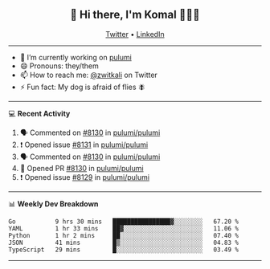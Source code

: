 <h2 align="center"> 👋 Hi there, I'm Komal 🧑🏾‍💻 </h2>
<p align="center">
    <a href="https://twitter.com/zwitkali">Twitter</a> •
    <a href="https://www.linkedin.com/in/komal-ali/">LinkedIn</a>
</p>

--------

- 🔭 I’m currently working on [pulumi](https://github.com/pulumi/pulumi)
- 😄 Pronouns: they/them
- 📫 How to reach me: [@zwitkali](https://twitter.com/zwitkali) on Twitter
- ⚡ Fun fact: My dog is afraid of flies 🪰

--------
💻 **Recent Activity**

<!--START_SECTION:activity-->
1. 🗣 Commented on [#8130](https://github.com/pulumi/pulumi/issues/8130) in [pulumi/pulumi](https://github.com/pulumi/pulumi)
2. ❗️ Opened issue [#8131](https://github.com/pulumi/pulumi/issues/8131) in [pulumi/pulumi](https://github.com/pulumi/pulumi)
3. 🗣 Commented on [#8130](https://github.com/pulumi/pulumi/issues/8130) in [pulumi/pulumi](https://github.com/pulumi/pulumi)
4. 💪 Opened PR [#8130](https://github.com/pulumi/pulumi/pull/8130) in [pulumi/pulumi](https://github.com/pulumi/pulumi)
5. ❗️ Opened issue [#8129](https://github.com/pulumi/pulumi/issues/8129) in [pulumi/pulumi](https://github.com/pulumi/pulumi)
<!--END_SECTION:activity-->

--------

📊 **Weekly Dev Breakdown**
<!--START_SECTION:waka-->
```text
Go           9 hrs 30 mins   ████████████████▓░░░░░░░░   67.20 % 
YAML         1 hr 33 mins    ██▓░░░░░░░░░░░░░░░░░░░░░░   11.06 % 
Python       1 hr 2 mins     ██░░░░░░░░░░░░░░░░░░░░░░░   07.40 % 
JSON         41 mins         █▒░░░░░░░░░░░░░░░░░░░░░░░   04.83 % 
TypeScript   29 mins         █░░░░░░░░░░░░░░░░░░░░░░░░   03.49 % 
```
<!--END_SECTION:waka-->

--------